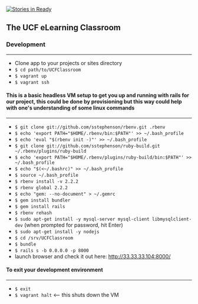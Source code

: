 [![Stories in Ready](https://badge.waffle.io/ucfpoosd9/UCFClassroom.png?label=ready&title=Ready)](https://waffle.io/ucfpoosd9/UCFClassroom)
## The UCF eLearning Classroom

### Development
----------------------------------
* Clone app to your projects or sites directory
* `$ cd path/to/UCFClassroom`
* `$ vagrant up`
* `$ vagrant ssh`

#### This is a basic headless VM setup to get you up and running with rails for our project, this could be done by provisioning but this way could help with one's understanding of some linux commands
--------------------------------------------------------------------------------------
* `$ git clone git://github.com/sstephenson/rbenv.git .rbenv`
* `$ echo 'export PATH="$HOME/.rbenv/bin:$PATH"' >> ~/.bash_profile`
* `$ echo 'eval "$(rbenv init -)"' >> ~/.bash_profile`
* `$ git clone git://github.com/sstephenson/ruby-build.git ~/.rbenv/plugins/ruby-build`
* `$ echo 'export PATH="$HOME/.rbenv/plugins/ruby-build/bin:$PATH"' >> ~/.bash_profile`
* `$ echo "$(<~/.bashrc)" >> ~/.bash_profile`
* `$ source ~/.bash_profile`
* `$ rbenv install -v 2.2.2`
* `$ rbenv global 2.2.2`
* `$ echo "gem: --no-document" > ~/.gemrc`
* `$ gem install bundler`
* `$ gem install rails`
* `$ rbenv rehash`
* `$ sudo apt-get install -y mysql-server mysql-client libmysqlclient-dev` (when prompted for password, hit Enter)
* `$ sudo apt-get install -y nodejs`
* `$ cd /srv/UCFClassroom`
* `$ bundle`
* `$ rails s -b 0.0.0.0 -p 8000`
* launch browser and check it out here: http://33.33.33.104:8000/


#### To exit your development environment
----------------------------------------------
* `$ exit`
* `$ vagrant halt` <-- this shuts down the VM
